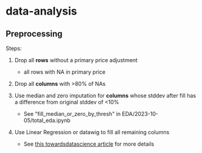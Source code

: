 # data-analysis

## Preprocessing

Steps:

1. Drop all **rows** without a primary price adjustment
   - all rows with NA in primary price
2. Drop all **columns** with >80% of NAs
3. Use median and zero imputation for **columns** whose stddev after fill has a difference from original stddev of <10%

   - See "fill_median_or_zero_by_thresh" in EDA/2023-10-05/total_eda.ipynb

4. Use Linear Regression or datawig to fill all remaining columns
   - See [this towardsdatascience article](https://towardsdatascience.com/7-ways-to-handle-missing-values-in-machine-learning-1a6326adf79e#544c) for more details
